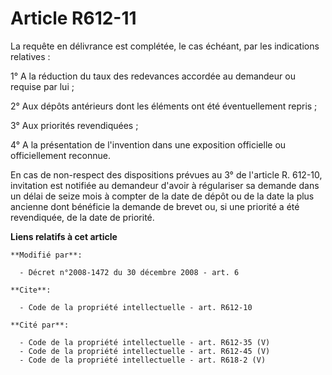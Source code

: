 # Article R612-11

La requête en délivrance est complétée, le cas échéant, par les indications relatives : 

1° A la réduction du taux des redevances accordée au demandeur ou requise par lui ; 

2° Aux dépôts antérieurs dont les éléments ont été éventuellement repris ; 

3° Aux priorités revendiquées ; 

4° A la présentation de l'invention dans une exposition officielle ou officiellement reconnue. 

En cas de non-respect des dispositions prévues au 3° de l'article R. 612-10, invitation est notifiée au demandeur d'avoir à
régulariser sa demande dans un délai de seize mois à compter de la date de dépôt ou de la date la plus ancienne dont
bénéficie la demande de brevet ou, si une priorité a été revendiquée, de la date de priorité.

**Liens relatifs à cet article**

	**Modifié par**:

	  - Décret n°2008-1472 du 30 décembre 2008 - art. 6

	**Cite**:

	  - Code de la propriété intellectuelle - art. R612-10

	**Cité par**:

	  - Code de la propriété intellectuelle - art. R612-35 (V)
	  - Code de la propriété intellectuelle - art. R612-45 (V)
	  - Code de la propriété intellectuelle - art. R618-2 (V)
